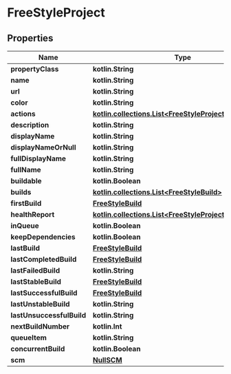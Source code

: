 
# FreeStyleProject

## Properties
| Name | Type | Description | Notes |
| ------------ | ------------- | ------------- | ------------- |
| **propertyClass** | **kotlin.String** |  |  [optional] |
| **name** | **kotlin.String** |  |  [optional] |
| **url** | **kotlin.String** |  |  [optional] |
| **color** | **kotlin.String** |  |  [optional] |
| **actions** | [**kotlin.collections.List&lt;FreeStyleProjectactions&gt;**](FreeStyleProjectactions.md) |  |  [optional] |
| **description** | **kotlin.String** |  |  [optional] |
| **displayName** | **kotlin.String** |  |  [optional] |
| **displayNameOrNull** | **kotlin.String** |  |  [optional] |
| **fullDisplayName** | **kotlin.String** |  |  [optional] |
| **fullName** | **kotlin.String** |  |  [optional] |
| **buildable** | **kotlin.Boolean** |  |  [optional] |
| **builds** | [**kotlin.collections.List&lt;FreeStyleBuild&gt;**](FreeStyleBuild.md) |  |  [optional] |
| **firstBuild** | [**FreeStyleBuild**](FreeStyleBuild.md) |  |  [optional] |
| **healthReport** | [**kotlin.collections.List&lt;FreeStyleProjecthealthReport&gt;**](FreeStyleProjecthealthReport.md) |  |  [optional] |
| **inQueue** | **kotlin.Boolean** |  |  [optional] |
| **keepDependencies** | **kotlin.Boolean** |  |  [optional] |
| **lastBuild** | [**FreeStyleBuild**](FreeStyleBuild.md) |  |  [optional] |
| **lastCompletedBuild** | [**FreeStyleBuild**](FreeStyleBuild.md) |  |  [optional] |
| **lastFailedBuild** | **kotlin.String** |  |  [optional] |
| **lastStableBuild** | [**FreeStyleBuild**](FreeStyleBuild.md) |  |  [optional] |
| **lastSuccessfulBuild** | [**FreeStyleBuild**](FreeStyleBuild.md) |  |  [optional] |
| **lastUnstableBuild** | **kotlin.String** |  |  [optional] |
| **lastUnsuccessfulBuild** | **kotlin.String** |  |  [optional] |
| **nextBuildNumber** | **kotlin.Int** |  |  [optional] |
| **queueItem** | **kotlin.String** |  |  [optional] |
| **concurrentBuild** | **kotlin.Boolean** |  |  [optional] |
| **scm** | [**NullSCM**](NullSCM.md) |  |  [optional] |



